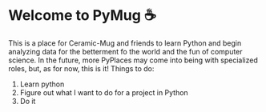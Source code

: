 # Welcome to PyMug :coffee:
This is a place for Ceramic-Mug and friends to learn Python and begin analyzing data for the betterment fo the world and the fun of computer science. In the future, more PyPlaces may come into being with specialized roles, but, as for now, this is it!
Things to do:
1. Learn python
2. Figure out what I want to do for a project in Python
3. Do it
